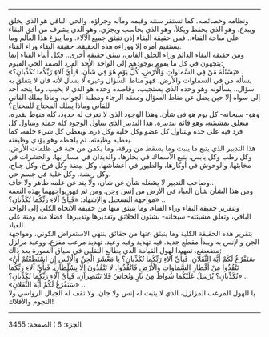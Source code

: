 ------------------------------------------------------------------------

ونظامه وخصائصه. كما تستقر سننه وقيمه ومآله وجزاؤه. والحي الباقي هو الذي
يخلق ويبدع، وهو الذي يحفظ ويكلأ، وهو الذي يحاسب ويجزي. وهو الذي يشرف من
أفق البقاء على ساحة الفناء.. فمن حقيقة البقاء إذن تنبثق جميع الآلاء. وما
يبزغ هذا العالم وما يستقيم أمره إلا ووراءه هذه الحقيقة. حقيقة البقاء
وراء الفناء.  
ومن حقيقة البقاء الدائم وراء الخلق الفاني، تنبثق حقيقة أخرى.. فكل أبناء
الفناء إنما يتجهون في كل ما يقوم بوجودهم إلى الواحد الأحد الفرد الصمد
الحي القيوم:  
«يَسْئَلُهُ مَنْ فِي السَّماواتِ وَالْأَرْضِ، كُلَّ يَوْمٍ هُوَ فِي شَأْنٍ. فَبِأَيِّ آلاءِ رَبِّكُما تُكَذِّبانِ؟»
.  
يسأله من في السماوات والأرض، فهو مناط السؤال وغيره لا يسأل لأنه فان لا
يتعلق به سؤال.. يسألونه وهو وحده الذي يستجيب، وقاصده وحده هو الذي لا
يخيب. وما يتجه أحد إلى سواه إلا حين يضل عن مناط السؤال ومعقد الرجاء
ومظنة الجواب. وماذا يملك الفاني للفاني وماذا يملك المحتاج للمحتاج؟  
وهو- سبحانه- كل يوم هو في شأن. وهذا الوجود الذي لا تعرف له حدود، كله
منوط بقدره، متعلق بمشيئته، وهو قائم بتدبيره. هذا التدبير الذي يتناول
الوجود كله جملة ويتناول كل فرد فيه على حدة ويتناول كل عضو وكل خلية وكل
ذرة. ويعطي كل شيء خلقه، كما يعطيه وظيفته، ثم يلحظه وهو يؤدي وظيفته.  
هذا التدبير الذي يتبع ما ينبت وما يسقط من ورقة، وما يكمن من حبة في ظلمات
الأرض، وكل رطب وكل يابس. يتبع الأسماك في بحارها، والديدان في مسار بها،
والحشرات في مخابئها. والوحوش في أوكارها، والطيور في أعشاشها. وكل بيضة
وكل فرخ. وكل جناح. وكل ريشة. وكل خلية في جسم حي.  
وصاحب التدبير لا يشغله شأن عن شأن، ولا يند عن علمه ظاهر ولا خاف..  
ومن هذا الشأن شأن العباد في الأرض من إنس وجن. ومن ثم فهو يواجههما بهذه
النعمة مواجهة التسجيل والإشهاد: «فَبِأَيِّ آلاءِ رَبِّكُما تُكَذِّبانِ؟» ..  
وبتقرير حقيقة البقاء وراء الفناء، وما ينبثق منها من حقيقة الاتجاه الكلي
إلى الواحد الباقي، وتعلق مشيئته- سبحانه- بشئون الخلائق وتقديرها
وتدبيرها، فضلا منه ومنة على العباد..  
بتقرير هذه الحقيقة الكلية وما ينبثق عنها من حقائق ينتهي الاستعراض
الكوني، ومواجهة الجن والإنس به ويبدأ مقطع جديد. فيه تهديد وفيه وعيد.
تهديد مرعب مفزع، ووعيد مزلزل مضعضع. تمهيدا لهول القيامة الذي يطالع
الثقلين في سياق السورة بعد ذاك:  
«سَنَفْرُغُ لَكُمْ أَيُّهَ الثَّقَلانِ. فَبِأَيِّ آلاءِ رَبِّكُما تُكَذِّبانِ؟ يا مَعْشَرَ الْجِنِّ وَالْإِنْسِ إِنِ
اسْتَطَعْتُمْ أَنْ تَنْفُذُوا مِنْ أَقْطارِ السَّماواتِ وَالْأَرْضِ فَانْفُذُوا. لا تَنْفُذُونَ إِلَّا
بِسُلْطانٍ. فَبِأَيِّ آلاءِ رَبِّكُما تُكَذِّبانِ؟ يُرْسَلُ عَلَيْكُما شُواظٌ مِنْ نارٍ وَنُحاسٌ فَلا
تَنْتَصِرانِ. فَبِأَيِّ آلاءِ رَبِّكُما تُكَذِّبانِ؟» ..  
«سَنَفْرُغُ لَكُمْ أَيُّهَ الثَّقَلانِ» ..  
يا للهول المرعب المزلزل، الذي لا يثبت له إنس ولا جان. ولا تقف له الجبال
الرواسي ولا النجوم والأفلاك!

------------------------------------------------------------------------

الجزء: 6 ¦ الصفحة: 3455

